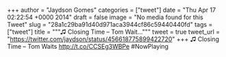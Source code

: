 
+++
author = "Jaydson Gomes"
categories = ["tweet"]
date = "Thu Apr 17 02:22:54 +0000 2014"
draft = false
image = "No media found for this Tweet"
slug = "28a1c29ba91d40d971aca3944cf86c59440440fd"
tags = ["tweet"]
title = """♫ Closing Time – Tom Wait..."""
tweet = true
tweet_url = "https://twitter.com/jaydson/status/456618775899422720"
+++
♫ Closing Time – Tom Waits http://t.co/CCSEg3WBPe #NowPlaying
